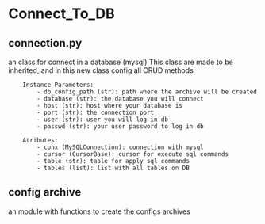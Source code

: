 # Connect_To_DB

## connection.py
an class for connect in a database (mysql)
This class are made to be inherited, and in this new class config all CRUD methods 

        Instance Parameters:
            - db_config_path (str): path where the archive will be created
            - database (str): the database you will connect
            - host (str): host where your database is
            - port (str): the connection port
            - user (str): user you will log in db
            - passwd (str): your user password to log in db 

        Atributes:
            - conx (MySQLConnection): connection with mysql
            - cursor (CursorBase): cursor for execute sql commands
            - table (str): table for apply sql commands
            - tables (list): list with all tables on DB

## config archive
an module with functions to create the configs archives
